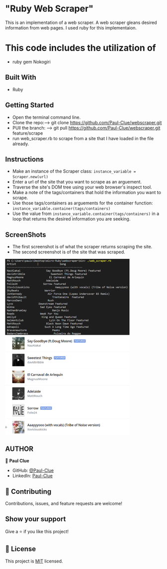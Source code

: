 # "Ruby Web Scraper"
 This is an implementation of a web scraper. A web scraper gleans desired information from web pages. I used ruby for this implementaion. 

# This code includes the utilization of 
- ruby gem Nokogiri

## Built With
- Ruby

## Getting Started

- Open the terminal command line.
- Clone the repo:--> git clone https://github.com/Paul-Clue/webscraper.git
- PUll the branch: --> git pull https://github.com/Paul-Clue/webscraper.git feature/scrape
- run web_scraper.rb to scrape from a site that I have loaded in the file already.

## Instructions
- Make an instance of the Scraper class: `instance_variable = Scraper.new(url)`
- Enter a url of the site that you want to scrape as an arguement.
- Traverse the site's DOM tree using your web browser's inspect tool.
- Make a note of the tags/containers that hold the information you want to scrape.
- Use those tags/containers as arguements for the container function: `instance_variable.container(tags/containers)`
- Use the value from `instance_variable.container(tags/containers)` in a loop that returns the desired information you are seeking.

## ScreenShots
- The first screenshot is of what the scraper returns scraping the site.
- The second screenshot is of the site that was scraped.
<img align="left" alt="Terminal" width="400px" src="./img/Screenshot_one.png" />
<img  alt="Terminal" width="400px" src="./img/Screenshot_two.png" />


## AUTHOR
👤 **Paul Clue**
- GitHub: [@Paul-Clue](https://github.com/Paul-Clue/) 
- LinkedIn: [Paul-Clue](https://www.linkedin.com/in/paul-clue-5136a01b1/)

## 🤝 Contributing

Contributions, issues, and feature requests are welcome!

## Show your support

Give a ⭐️ if you like this project!

## 📝 License

This project is [MIT](https://github.com/Paul-Clue/webscraper/blob/main/LICENSE) licensed.